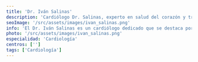 ```yaml
---
title: 'Dr. Iván Salinas'
description: 'Cardiólogo Dr. Salinas, experto en salud del corazón y tratamiento cardiovascular en nuestra clínica de corta estancia.'
seoImage: '/src/assets/images/ivan_salinas.png'
info: 'El Dr. Iván Salinas es un cardiólogo dedicado que se destaca por su pasión por la medicina cardiovascular y su compromiso con la salud de sus pacientes. Con una formación académica sólida y una experiencia clínica diversa, el Dr. Salinas ofrece un enfoque integral y personalizado para el tratamiento de enfermedades del corazón. Su habilidad para comunicarse de manera efectiva con sus pacientes y su capacidad para explicar conceptos médicos complejos de manera clara y comprensible lo convierten en un médico altamente valorado por aquellos que buscan atención cardiológica.'
photo: '/src/assets/images/ivan_salinas.png'
especialidad: 'Cardiología'
centros: ['']
tags: ['Cardiología']
---
```


